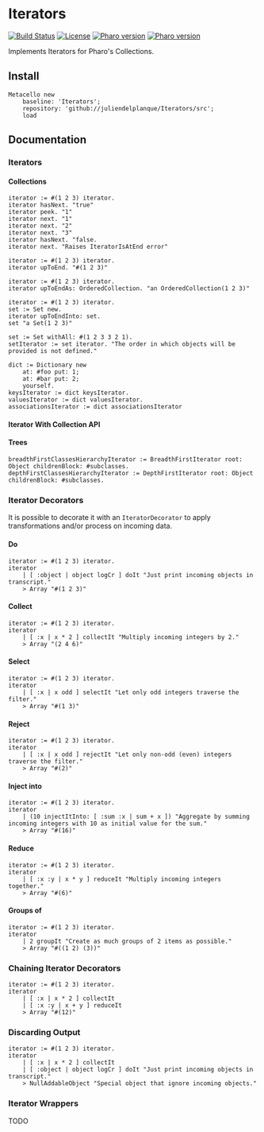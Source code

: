 # Iterators
[![Build Status](https://travis-ci.org/juliendelplanque/Iterators.svg?branch=master)](https://travis-ci.org/juliendelplanque/Iterators)
[![License](https://img.shields.io/badge/license-MIT-blue.svg)](LICENSE)
[![Pharo version](https://img.shields.io/badge/Pharo-7.0-%23aac9ff.svg)](https://pharo.org/download)
[![Pharo version](https://img.shields.io/badge/Pharo-8.0-%23aac9ff.svg)](https://pharo.org/download)

Implements Iterators for Pharo's Collections.

## Install
```Smalltalk
Metacello new
	baseline: 'Iterators';
	repository: 'github://juliendelplanque/Iterators/src';
	load
```


## Documentation

### Iterators

#### Collections
```Smalltalk
iterator := #(1 2 3) iterator.
iterator hasNext. "true"
iterator peek. "1"
iterator next. "1"
iterator next. "2"
iterator next. "3"
iterator hasNext. "false.
iterator next. "Raises IteratorIsAtEnd error"
```

```Smalltalk
iterator := #(1 2 3) iterator.
iterator upToEnd. "#(1 2 3)"
```

```Smalltalk
iterator := #(1 2 3) iterator.
iterator upToEndAs: OrderedCollection. "an OrderedCollection(1 2 3)"
```

```Smalltalk
iterator := #(1 2 3) iterator.
set := Set new.
iterator upToEndInto: set.
set "a Set(1 2 3)"
```

```Smalltalk
set := Set withAll: #(1 2 3 3 2 1).
setIterator := set iterator. "The order in which objects will be provided is not defined."
```

```Smalltalk
dict := Dictionary new
	at: #foo put: 1;
	at: #bar put: 2;
	yourself.
keysIterator := dict keysIterator.
valuesIterator := dict valuesIterator.
associationsIterator := dict associationsIterator
```

#### Iterator With Collection API

#### Trees

```Smalltalk
breadthFirstClassesHierarchyIterator := BreadthFirstIterator root: Object childrenBlock: #subclasses.
depthFirstClassesHierarchyIterator := DepthFirstIterator root: Object childrenBlock: #subclasses.
```

### Iterator Decorators
It is possible to decorate it with an `IteratorDecorator` to apply transformations and/or process on incoming data.

#### Do
```Smalltalk
iterator := #(1 2 3) iterator.
iterator
	| [ :object | object logCr ] doIt "Just print incoming objects in transcript."
	> Array "#(1 2 3)"
```

#### Collect
```Smalltalk
iterator := #(1 2 3) iterator.
iterator
	| [ :x | x * 2 ] collectIt "Multiply incoming integers by 2."
	> Array "(2 4 6)"
```

#### Select
```Smalltalk
iterator := #(1 2 3) iterator.
iterator
	| [ :x | x odd ] selectIt "Let only odd integers traverse the filter."
	> Array "#(1 3)"
```

#### Reject
```Smalltalk
iterator := #(1 2 3) iterator.
iterator
	| [ :x | x odd ] rejectIt "Let only non-odd (even) integers traverse the filter."
	> Array "#(2)"
```

#### Inject into
```Smalltalk
iterator := #(1 2 3) iterator.
iterator
	| (10 injectItInto: [ :sum :x | sum + x ]) "Aggregate by summing incoming integers with 10 as initial value for the sum."
	> Array "#(16)"
```

#### Reduce
```Smalltalk
iterator := #(1 2 3) iterator.
iterator
	| [ :x :y | x * y ] reduceIt "Multiply incoming integers together."
	> Array "#(6)"
```

#### Groups of
```Smalltalk
iterator := #(1 2 3) iterator.
iterator
	| 2 groupIt "Create as much groups of 2 items as possible."
	> Array "#((1 2) (3))"
```

### Chaining Iterator Decorators

```Smalltalk
iterator := #(1 2 3) iterator.
iterator
	| [ :x | x * 2 ] collectIt
	| [ :x :y | x + y ] reduceIt
	> Array "#(12)"
````

### Discarding Output
```Smalltalk
iterator := #(1 2 3) iterator.
iterator
	| [ :x | x * 2 ] collectIt
	| [ :object | object logCr ] doIt "Just print incoming objects in transcript."
	> NullAddableObject "Special object that ignore incoming objects."
````

### Iterator Wrappers
TODO
